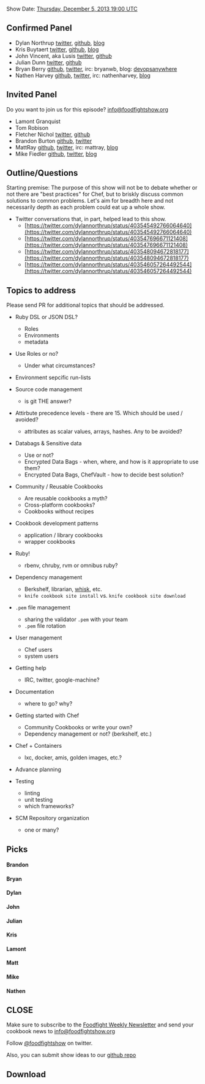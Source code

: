 Show Date:  [Thursday, December 5, 2013 19:00 UTC](http://www.timeanddate.com/worldclock/fixedtime.html?msg=Food+Fight+Show+69+-+Best+Practices&iso=20131205T14&p1=419&ah=1)

Confirmed Panel<a name="panel"></a>
---------------

* Dylan Northrup [twitter](https://twitter.com/dylannorthrup), [github](https://github.com/dylannorthrup), [blog](http://doc-x.net/blog/node/48)
* Kris Buytaert [twitter](https://twitter.com/KrisBuytaert), [github](https://github.com/KrisBuytaert), [blog](http://www.krisbuytaert.be/blog/)
* John Vincent, aka Lusis [twitter](https://twitter.com/#!/lusis), [github](https://github.com/lusis)
* Julian Dunn [twitter](https://twitter.com/julian_dunn), [github](https://github.com/juliandunn)
* Bryan Berry [github](http://github.com/bryanwb), [twitter](http://twitter.com/bryanwb), irc: bryanwb, blog: [devopsanywhere](http://devopsanywhere.blogspot.com)
* Nathen Harvey [github](http://github.com/nathenharvey), [twitter](http://twitter.com/nathenharvey), irc: nathenharvey, [blog](http://nathenharvey.com)

Invited Panel
---------------
Do you want to join us for this episode?  [info@foodfightshow.org](mailto:info@foodfightshow.org)
* Lamont Granquist
* Tom Robison
* Fletcher Nichol [twitter](http://twitter.com/fnichol), [github](https://github.com/fnichol)
* Brandon Burton [github](http://github.com/solarce), [twitter](https://twitter.com/solarce)
* MattRay [github](http://github.com/mattray), [twitter](http://twitter.com/mattray), irc: mattray, [blog](http://www.leastresistance.net/)
* Mike Fiedler [github](http://github.com/miketheman), [twitter](http://twitter.com/mikefiedler), [blog](http://www.miketheman.net)

Outline/Questions
-----------------

Starting premise: The purpose of this show will not be to debate whether or not there are "best practices" for Chef, but to briskly discuss common solutions to common problems. Let's aim for breadth here and not necessarily depth as each
problem could eat up a whole show.

* Twitter conversations that, in part, helped lead to this show.
  * [https://twitter.com/dylannorthrup/status/403545492766064640](https://twitter.com/dylannorthrup/status/403545492766064640)
  * [https://twitter.com/dylannorthrup/status/403547696671121408](https://twitter.com/dylannorthrup/status/403547696671121408)
  * [https://twitter.com/dylannorthrup/status/403548094672818177](https://twitter.com/dylannorthrup/status/403548094672818177)
  * [https://twitter.com/dylannorthrup/status/403546057264492544](https://twitter.com/dylannorthrup/status/403546057264492544)

## Topics to address

Please send PR for additional topics that should be addressed.

* Ruby DSL or JSON DSL?
  * Roles
  * Environments
  * metadata

* Use Roles or no?
  * Under what circumstances?

* Environment sepcific run-lists

* Source code management
  * is git THE answer?

* Attirbute precedence levels - there are 15.  Which should be used / avoided?
  * attributes as scalar values, arrays, hashes.  Any to be avoided?

* Databags & Sensitive data
  * Use or not?
  * Encrypted Data Bags - when, where, and how is it appropriate to use them?
  * Encrypted Data Bags, ChefVault - how to decide best solution?

* Community / Reusable Cookbooks
  * Are reusable cookbooks a myth?
  * Cross-platform cookbooks?
  * Cookbooks without recipes

* Cookbook development patterns
  * application / library cookbooks
  * wrapper cookbooks
  
* Ruby!
  * rbenv, chruby, rvm or omnibus ruby?

* Dependency management
  * Berkshelf, librarian, [whisk](https://github.com/kisoku/whisk), etc.
  * `knife cookbook site install` vs. `knife cookbook site download`

* `.pem` file management
  * sharing the validator `.pem` with your team
  * `.pem` file rotation

* User management
  * Chef users
  * system users

* Getting help
  * IRC, twitter, google-machine?

* Documentation
  * where to go?  why?

* Getting started with Chef
  * Community Cookbooks or write your own?
  * Dependency management or not? (berkshelf, etc.)

* Chef + Containers
  * lxc, docker, amis, golden images, etc.?

* Advance planning

* Testing
  * linting
  * unit testing
  * which frameworks?

* SCM Repository organization
  * one or many?


Picks<a name="picks"></a>
-----

#### Brandon

#### Bryan

#### Dylan

#### John

#### Julian

#### Kris

#### Lamont

#### Matt

#### Mike

#### Nathen


CLOSE
-----

Make sure to subscribe to the [Foodfight Weekly Newsletter](http://bit.ly/ffsmail) and send your cookbook
news to info@foodfightshow.org

Follow [@foodfightshow](http://twitter.com/foodfightshow) on twitter.

Also, you can submit show ideas to our [github repo](https://github.com/foodfight/showz)



Download
--------
